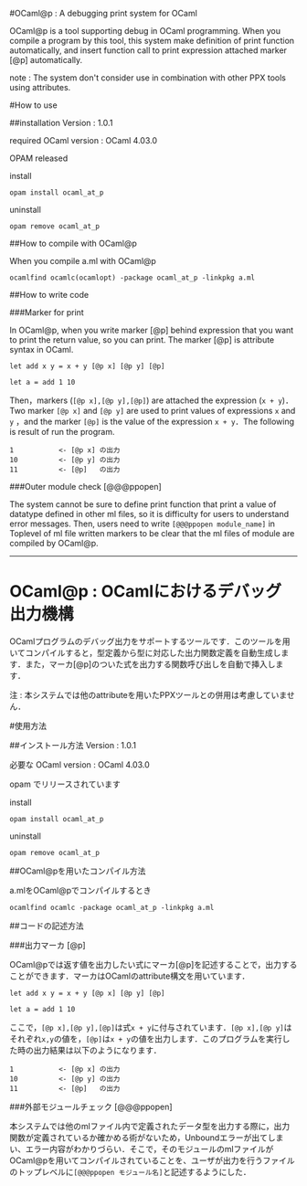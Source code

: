 #OCaml@p : A debugging print system for OCaml

OCaml@p is a tool supporting debug in OCaml programming. When you compile a program by this tool, this system make definition of print function automatically, and insert function call to print expression attached marker [@p] automatically.

note : The system don't consider use in combination with other PPX tools using attributes.

#How to use

##installation
Version : 1.0.1

required OCaml version : OCaml 4.03.0

OPAM released

install

```
opam install ocaml_at_p
```

uninstall

```
opam remove ocaml_at_p
```

##How to compile with OCaml@p

When you compile a.ml with OCaml@p

```
ocamlfind ocamlc(ocamlopt) -package ocaml_at_p -linkpkg a.ml
```

##How to write code

###Marker for print

In OCaml@p, when you write marker [@p] behind expression that you want to print the return value, so you can print. The marker [@p] is attribute syntax in OCaml.

```
let add x y = x + y [@p x] [@p y] [@p]

let a = add 1 10
```

Then，markers (`[@p x],[@p y],[@p]`) are attached the expression (`x + y`)．Two marker `[@p x]` and `[@p y]` are used to print values of expressions `x` and `y` ，and the marker `[@p]` is the value of the expression `x + y`．The following is result of run the program.

```
1 			<- [@p x] の出力
10			<- [@p y] の出力
11			<- [@p]   の出力
```

###Outer module check [@@@ppopen]

The system cannot be sure to define print function that print a value of datatype defined in other ml files, so it is difficulty for users to understand error messages. Then, users need to write `[@@@ppopen module_name]` in Toplevel of ml file written markers to be clear that the ml files of module are compiled by OCaml@p.

---

# OCaml@p : OCamlにおけるデバッグ出力機構 

OCamlプログラムのデバッグ出力をサポートするツールです．このツールを用いてコンパイルすると，型定義から型に対応した出力関数定義を自動生成します．また，マーカ[@p]のついた式を出力する関数呼び出しを自動で挿入します．

注 : 本システムでは他のattributeを用いたPPXツールとの併用は考慮していません．

#使用方法

##インストール方法
Version : 1.0.1

必要な OCaml version : OCaml 4.03.0

opam でリリースされています

install

```
opam install ocaml_at_p
```

uninstall

```
opam remove ocaml_at_p
```

##OCaml@pを用いたコンパイル方法

a.mlをOCaml@pでコンパイルするとき

```
ocamlfind ocamlc -package ocaml_at_p -linkpkg a.ml
```

##コードの記述方法

###出力マーカ [@p]

OCaml@pでは返す値を出力したい式にマーカ[@p]を記述することで，出力することができます．マーカはOCamlのattribute構文を用いています．


```
let add x y = x + y [@p x] [@p y] [@p]

let a = add 1 10
```

ここで，`[@p x],[@p y],[@p]`は式`x + y`に付与されています．`[@p x],[@p y]`はそれぞれ`x,y`の値を，`[@p]`は`x + y`の値を出力します．このプログラムを実行した時の出力結果は以下のようになります．

```
1 			<- [@p x] の出力
10			<- [@p y] の出力
11			<- [@p]   の出力
```

###外部モジュールチェック [@@@ppopen]

本システムでは他のmlファイル内で定義されたデータ型を出力する際に，出力関数が定義されているか確かめる術がないため，Unboundエラーが出てしまい、エラー内容がわかりづらい．そこで，そのモジュールのmlファイルがOCaml@pを用いてコンパイルされていることを、ユーザが出力を行うファイルのトップレベルに`[@@@ppopen モジュール名]`と記述するようにした．
